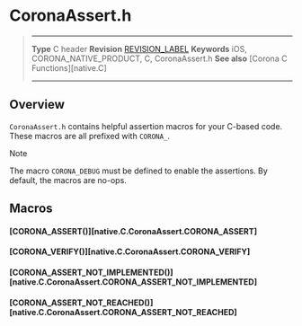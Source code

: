 # CoronaAssert.h

> --------------------- ------------------------------------------------------------------------------------------
> __Type__				C header
> __Revision__			[REVISION_LABEL](REVISION_URL)
> __Keywords__			iOS, CORONA_NATIVE_PRODUCT, C, CoronaAssert.h
> __See also__			[Corona C Functions][native.C]
> --------------------- ------------------------------------------------------------------------------------------

## Overview

`CoronaAssert.h` contains helpful assertion macros for your <nobr>C-based</nobr> code. These macros are all prefixed with `CORONA_`.

<div class="guide-notebox">
<div class="notebox-title">Note</div>

The macro `CORONA_DEBUG` must be defined to enable the assertions. By default, the macros are <nobr>no-ops</nobr>.

</div>


## Macros

#### [CORONA_ASSERT()][native.C.CoronaAssert.CORONA_ASSERT]

#### [CORONA_VERIFY()][native.C.CoronaAssert.CORONA_VERIFY]

#### [CORONA_ASSERT_NOT_IMPLEMENTED()][native.C.CoronaAssert.CORONA_ASSERT_NOT_IMPLEMENTED]

#### [CORONA_ASSERT_NOT_REACHED()][native.C.CoronaAssert.CORONA_ASSERT_NOT_REACHED]
